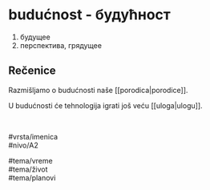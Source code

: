 # budućnost - будућност

1. будущее  
2. перспектива, грядущее

## Rečenice

Razmišljamo o budućnosti naše [[porodica|porodice]].

U budućnosti će tehnologija igrati još veću [[uloga|ulogu]].

<br>

#vrsta/imenica  
#nivo/A2  

#tema/vreme  
#tema/život  
#tema/planovi  
